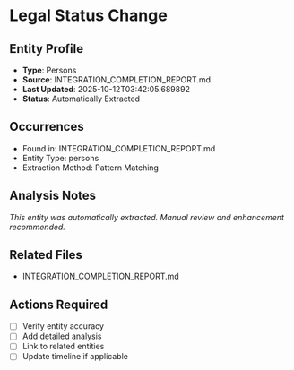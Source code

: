 # Legal Status Change

## Entity Profile
- **Type**: Persons
- **Source**: INTEGRATION_COMPLETION_REPORT.md
- **Last Updated**: 2025-10-12T03:42:05.689892
- **Status**: Automatically Extracted

## Occurrences
- Found in: INTEGRATION_COMPLETION_REPORT.md
- Entity Type: persons
- Extraction Method: Pattern Matching

## Analysis Notes
*This entity was automatically extracted. Manual review and enhancement recommended.*

## Related Files
- INTEGRATION_COMPLETION_REPORT.md

## Actions Required
- [ ] Verify entity accuracy
- [ ] Add detailed analysis
- [ ] Link to related entities
- [ ] Update timeline if applicable
